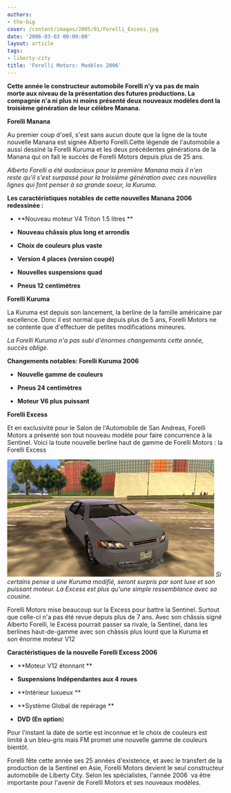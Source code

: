 ```yaml
---
authors:
- the-big
cover: /content/images/2005/01/Forelli_Excess.jpg
date: '2006-03-03 00:00:00'
layout: article
tags:
- liberty-city
title: 'Forelli Motors: Modèles 2006'
---
```



 **Cette année le&nbsp;constructeur automobile Forelli n'y va pas de main morte&nbsp;aux niveau de la présentation des futures productions. La compagnie n'a ni plus ni moins présenté deux nouveaux modèles dont la troisième génération de leur célèbre Manana.**

**Forelli Manana**

Au premier coup d'oeil, s'est sans aucun doute que la ligne de la toute nouvelle Manana est&nbsp;signée Alberto Forelli.Cette légende de l'automobile a aussi dessiné&nbsp;la Forelli Kuruma&nbsp;et les deux précédentes générations de la Manana qui&nbsp;on fait le succès de Forelli Motors depuis plus de 25 ans.

_Alberto Forelli a été audacieux pour la première Manana mais il n'en reste&nbsp;qu'il s'est surpassé pour la troisième génération avec ces nouvelles lignes qui font penser&nbsp;à sa grande soeur, la Kuruma._

**Les&nbsp;caractéristiques notables de cette nouvelles Manana 2006 redessinée :**

- \*\*Nouveau moteur V4 Triton 1.5 litres&nbsp;\*\*

- **Nouveau&nbsp;châssis plus long et&nbsp;arrondis**

- **Choix de couleurs plus vaste**

- **Version 4 places&nbsp;(version coupé)**

- **Nouvelles suspensions quad**

- **Pneus 12 centimètres**

**Forelli Kuruma**

La&nbsp;Kuruma est depuis son lancement, la&nbsp;berline de la famille&nbsp;américaine par excellence. Donc il est normal&nbsp;que depuis plus de&nbsp;5 ans, Forelli Motors ne se contente que d'effectuer de petites modifications&nbsp;mineures.

_La Forelli Kuruma n'a pas subi d'énormes changements cette année, succès oblige._

**Changements notables:&nbsp;Forelli&nbsp;Kuruma 2006**

- **Nouvelle gamme de couleurs**

- **Pneus 24&nbsp;centimètres**

- **Moteur V6&nbsp;plus puissant**

**Forelli Excess**

Et en exclusivité pour le Salon de l'Automobile de San Andreas, Forelli Motors a présenté son tout nouveau modèle pour faire concurrence&nbsp;à la Sentinel.&nbsp;Voici la toute nouvelle berline haut de gamme de Forelli&nbsp;Motors : la Forelli Excess

![](/content/images/2005/01/Forelli_Excess.jpg)
_Si certains pense a une Kuruma modifié, seront surpris par sont luxe et son puissant moteur. La Excess est plus qu'une simple&nbsp;ressemblance avec sa cousine._

Forelli Motors mise beaucoup sur la Excess pour battre la Sentinel. Surtout que&nbsp;celle-ci n'a pas&nbsp;été revue depuis plus de 7 ans. Avec son&nbsp;châssis signé Alberto Forelli, le Excess&nbsp;pourrait&nbsp;passer&nbsp;sa rivale, la Sentinel,&nbsp;dans les berlines haut-de-gamme avec&nbsp;son châssis plus lourd que la Kuruma et son&nbsp;énorme moteur V12

**Caractéristiques de la nouvelle Forelli Excess 2006**

- \*\*Moteur V12&nbsp;étonnant&nbsp;\*\*

- **Suspensions Indépendantes aux 4 roues**

- \*\*Intérieur&nbsp;luxueux&nbsp;\*\*

- \*\*Système&nbsp;Global de repérage&nbsp;\*\*

- **DVD (En option**)

Pour l'instant la date de sortie est inconnue et le choix de couleurs est limité&nbsp;à un&nbsp;bleu-gris mais FM promet une nouvelle gamme de couleurs bientôt.

Forelli fête cette année&nbsp;ses 25 années d'existence, et avec le transfert de la production de la Sentinel&nbsp;en Asie, Forelli Motors devient&nbsp;le&nbsp;seul&nbsp;constructeur automobile de Liberty City.&nbsp;Selon les spécialistes, l'année 2006 &nbsp;va être importante&nbsp;pour&nbsp;l'avenir de&nbsp;Forelli Motors&nbsp;et ses nouveaux modèles.